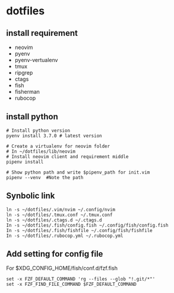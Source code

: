 # dotfiles

## install requirement
- neovim
- pyenv
- pyenv-vertualenv
- tmux
- ripgrep
- ctags
- fish
- fisherman
- rubocop

## install python
```
# Install python version
pyenv install 3.7.0 # latest version

# Create a virtualenv for neovim folder
# In ~/dotfiles/lib/neovim
# Install neovim client and requirement middle 
pipenv install

# Show python path and write $pipenv_path for init.vim
pipenv --venv  #Note the path
```

## Synbolic link
```
ln -s ~/dotfiles/.vim/nvim ~/.config/nvim
ln -s ~/dotfiles/.tmux.conf ~/.tmux.conf
ln -s ~/dotfiles/.ctags.d ~/.ctags.d
In -s ~/dotfiles/.fish/config.fish ~/.config/fish/config.fish
In -s ~/dotfiles/.fish/fishfile ~/.config/fish/fishfile
In -s ~/dotfiles/.rubocop.yml ~/.rubocop.yml
```

## Add setting for config file
For $XDG_CONFIG_HOME/fish/conf.d/fzf.fish
```
set -x FZF_DEFAULT_COMMAND 'rg --files --glob "!.git/*"'
set -x FZF_FIND_FILE_COMMAND $FZF_DEFAULT_COMMAND
```
